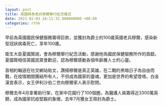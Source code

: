 ```yaml
---
layout: post
title: 英國將為老兵穆爾舉行紀念儀式
date: 2021-02-03 16:11:32.000000000 +08:00
categories: rthk
---
```


早前為英國國民保健服務籌得巨款，並獲封為爵士的100歲英國老兵穆爾，感染新型冠狀病毒死亡，享年100歲。

衛生大臣夏國賢說，會為穆爾舉行紀念活動，感謝他為國民保健服務所作的貢獻。夏國賢相信英國民眾會歡迎，認為穆爾感動各個年齡層人士的心靈。 

首相約翰遜在社交網站貼文，讚揚穆爾是真正英雄，在二戰的黑暗日子為自由而戰，在疫情期間團結所有人，不但成為國家的靈魂，更加是世界的希望燈塔。白金漢宮表示，女王伊利沙伯二世向穆爾家人表示慰問。

穆爾去年4月拿著助行架，在家中花園行了100個圈，為醫護人員籌得近3300萬英鎊，成為國家抗疫堅毅的象徵，去年7月獲女王冊封為爵士。
